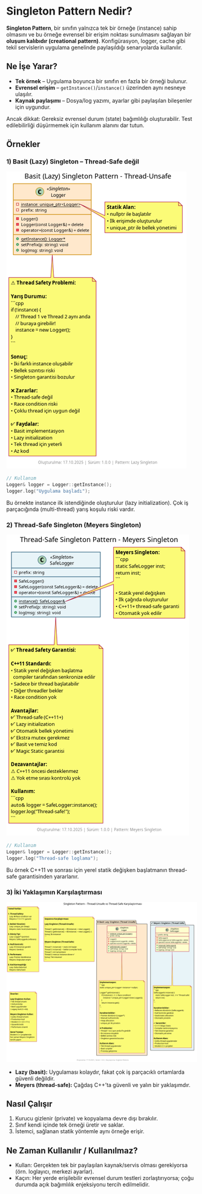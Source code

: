 # Singleton Pattern Nedir?

**Singleton Pattern**, bir sınıfın yalnızca tek bir örneğe (instance) sahip olmasını ve bu örneğe evrensel bir erişim noktası sunulmasını sağlayan bir **oluşum kalıbıdır (creational pattern)**. Konfigürasyon, logger, cache gibi tekil servislerin uygulama genelinde paylaşıldığı senaryolarda kullanılır.

## Ne İşe Yarar?

- **Tek örnek** – Uygulama boyunca bir sınıfın en fazla bir örneği bulunur.
- **Evrensel erişim** – `getInstance()`/`instance()` üzerinden aynı nesneye ulaşılır.
- **Kaynak paylaşımı** – Dosya/log yazımı, ayarlar gibi paylaşılan bileşenler için uygundur.

Ancak dikkat: Gereksiz evrensel durum (state) bağımlılığı oluşturabilir. Test edilebilirliği düşürmemek için kullanım alanını dar tutun.

## Örnekler

### 1) Basit (Lazy) Singleton – Thread-Safe değil

![Lazy Singleton](./basic_lazy/diagram.png)

```cpp
// Kullanım
Logger& logger = Logger::getInstance();
logger.log("Uygulama başladı");
```

Bu örnekte instance ilk istendiğinde oluşturulur (lazy initialization). Çok iş parçacığında (multi-thread) yarış koşulu riski vardır.

### 2) Thread-Safe Singleton (Meyers Singleton)

![Thread-Safe Singleton](./thread_safe/diagram.png)

```cpp
// Kullanım
Logger& logger = Logger::getInstance();
logger.log("Thread-safe loglama");
```

Bu örnek C++11 ve sonrası için yerel statik değişken başlatmanın thread-safe garantisinden yararlanır.

### 3) İki Yaklaşımın Karşılaştırması

![Lazy vs Thread-Safe](./basic_threadsafe_diff/diagram.png)

- **Lazy (basit):** Uygulaması kolaydır, fakat çok iş parçacıklı ortamlarda güvenli değildir.
- **Meyers (thread-safe):** Çağdaş C++’ta güvenli ve yalın bir yaklaşımdır.

## Nasıl Çalışır

1. Kurucu gizlenir (private) ve kopyalama devre dışı bırakılır.
2. Sınıf kendi içinde tek örneği üretir ve saklar.
3. İstemci, sağlanan statik yöntemle aynı örneğe erişir.

## Ne Zaman Kullanılır / Kullanılmaz?

- Kullan: Gerçekten tek bir paylaşılan kaynak/servis olması gerekiyorsa (örn. loglayıcı, merkezi ayarlar).
- Kaçın: Her yerde erişilebilir evrensel durum testleri zorlaştırıyorsa; çoğu durumda açık bağımlılık enjeksiyonu tercih edilmelidir.
